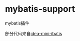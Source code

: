 # mybatis-support
mybatis插件

部分代码来自[idea-mini-ibatis](https://github.com/ishchenko/idea-mini-ibatis)